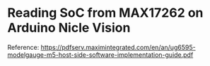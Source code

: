 # Reading SoC from MAX17262 on Arduino Nicle Vision

Reference: https://pdfserv.maximintegrated.com/en/an/ug6595-modelgauge-m5-host-side-software-implementation-guide.pdf

